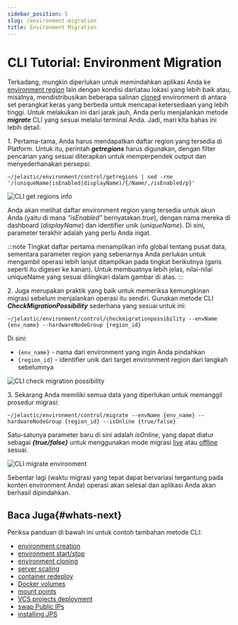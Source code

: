 ```yaml
---
sidebar_position: 5
slug: /environment-migration
title: Environment Migration
---
```

# CLI Tutorial: Environment Migration

Terkadang, mungkin diperlukan untuk memindahkan aplikasi Anda ke [environment region](https://docs.dewacloud.com/docs/environment-regions/) lain dengan kondisi dan\atau lokasi yang lebih baik atau, misalnya, mendistribusikan beberapa salinan [cloned](https://docs.dewacloud.com/docs/cli-clone-environment) environment di antara set perangkat keras yang berbeda untuk mencapai ketersediaan yang lebih tinggi. Untuk melakukan ini dari jarak jauh, Anda perlu menjalankan metode _**migrate**_ CLI yang sesuai melalui terminal Anda. Jadi, mari kita bahas ini lebih detail.

1\. Pertama-tama, Anda harus mendapatkan daftar region yang tersedia di Platform. Untuk itu, perintah _**getregions**_ harus digunakan, dengan filter pencarian yang sesuai diterapkan untuk memperpendek output dan menyederhanakan persepsi:

```
~/jelastic/environment/control/getregions | sed -rne '/(uniqueName|isEnabled|displayName)/{/Name/,/isEnabled/p}'
```

![CLI get regions info](#)

Anda akan melihat daftar environment region yang tersedia untuk akun Anda (yaitu di mana _“isEnabled”_ bernyatakan _true_), dengan nama mereka di dashboard (_displayName_) dan identifier unik (_uniqueName_). Di sini, parameter terakhir adalah yang perlu Anda ingat.

:::note
Tingkat daftar pertama menampilkan info global tentang pusat data, sementara parameter region yang sebenarnya Anda perlukan untuk mengambil operasi lebih lanjut ditampilkan pada tingkat berikutnya (garis seperti itu digeser ke kanan). Untuk membuatnya lebih jelas, nilai-nilai uniqueName yang sesuai dilingkari dalam gambar di atas.
:::

2\. Juga merupakan praktik yang baik untuk memeriksa kemungkinan migrasi sebelum menjalankan operasi itu sendiri. Gunakan metode CLI _**CheckMigrationPossibility**_ sederhana yang sesuai untuk ini:

```
~/jelastic/environment/control/checkmigrationpossibility --envName {env_name} --hardwareNodeGroup {region_id}
```

Di sini:

  * `{env_name}` \- nama dari environment yang ingin Anda pindahkan
  * `{region_id}` \- identifier unik dari target environment region dari langkah sebelumnya

![CLI check migration possibility](#)

3\. Sekarang Anda memiliki semua data yang diperlukan untuk memanggil prosedur migrasi:

```
~/jelastic/environment/control/migrate --envName {env_name} --hardwareNodeGroup {region_id} --isOnline {true/false}
```

Satu-satunya parameter baru di sini adalah _isOnline_, yang dapat diatur sebagai _**{true/false}**_ untuk menggunakan mode migrasi [live](https://docs.dewacloud.com/docs/environment-regions-migration/#live-migration) atau [offline](https://docs.dewacloud.com/docs/environment-regions-migration/#offline-migration) sesuai.

![CLI migrate environment](#)

Sebentar lagi (waktu migrasi yang tepat dapat bervariasi tergantung pada konten environment Anda) operasi akan selesai dan aplikasi Anda akan berhasil dipindahkan.

## Baca Juga{#whats-next}

Periksa panduan di bawah ini untuk contoh tambahan metode CLI:

  * [environment creation](https://docs.dewacloud.com/docs/cli-create-environment/)
  * [environment start/stop](https://docs.dewacloud.com/docs/cli-environment-control/)
  * [environment cloning](https://docs.dewacloud.com/docs/cli-clone-environment/)
  * [server scaling](https://docs.dewacloud.com/docs/cli-scaling/)
  * [container redeploy](https://docs.dewacloud.com/docs/cli-container-redeploy/)
  * [Docker volumes](https://docs.dewacloud.com/docs/cli-docker-volumes/)
  * [mount points](https://docs.dewacloud.com/docs/cli-mount-points/)
  * [VCS projects deployment](https://docs.dewacloud.com/docs/cli-vcs-deploy/)
  * [swap Public IPs](https://docs.dewacloud.com/docs/cli-ip-swap/)
  * [installing JPS](https://docs.dewacloud.com/docs/cli-install-jps/)